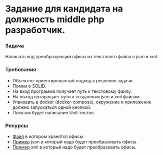 # Задание для кандидата на должность middle php разработчик.

### Задача
Написать код преобразующий офисы из текстового файла в json и xml.

### Требования
* Объектно-ориентированный подход к решению задачи.
* Помни о SOLID.
* На вход программа получает путь к текстовому файлу.
* На выход возвращает пути к созданным json и xml файлам.
* Упаковать в docker (docker-compose), окружение и приложение должно запускаться одной кнопкой.
* Плюсом будет написание Unit-тестов


### Ресурсы
* [Файл](offices.txt) в котором хранятся офисы.
* [Пример](offices.json) json в который надо будет преобразовать офисы.
* [Пример](offices.xml) xml в который надо будет преобразовать офисы.